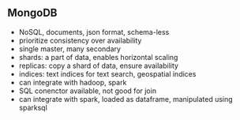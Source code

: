 ## MongoDB

- NoSQL, documents, json format, schema-less
- prioritize consistency over availability
- single master, many secondary
- shards: a part of data, enables horizontal scaling
- replicas: copy a shard of data, ensure availability
- indices: text indices for text search, geospatial indices
- can integrate with hadoop, spark
- SQL conenctor available, not good for join
- can integrate with spark, loaded as dataframe, manipulated using sparksql
